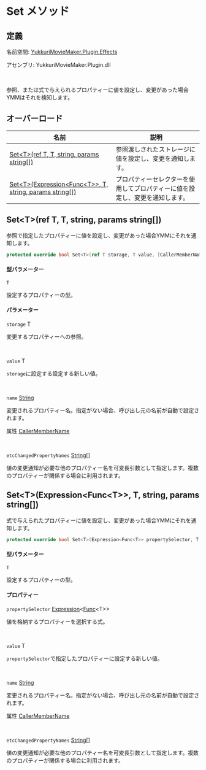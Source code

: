 # Set メソッド

## 定義

名前空間: [YukkuriMovieMaker.Plugin.Effects](../../index.md)

アセンブリ: YukkuriMovieMaker.Plugin.dll

<br/>

参照、または式で与えられるプロパティーに値を設定し、変更があった場合YMMはそれを検知します。

## オーバーロード

| 名前                                                                                                              | 説明                                     |
| --------------------------------------------------------------------------------------------------------------- | -------------------------------------- |
| [Set<T\>(ref T, T, string, params string[])](Set.md#settref-t-t-string-params-string)                           | 参照渡しされたストレージに値を設定し、変更を通知します。           |
| [Set<T\>(Expression<Func<T\>\>, T, string, params string[])](Set.md#settexpressionfunct-t-string-params-string) | プロパティーセレクターを使用してプロパティーに値を設定し、変更を通知します。 |

## Set<T\>(ref T, T, string, params string\[])

参照で指定したプロパティーに値を設定し、変更があった場合YMMにそれを通知します。

```csharp
protected override bool Set<T>(ref T storage, T value, [CallerMemberName] string name = "", params string[] etcChangedPropertyNames);
```

#### 型パラメーター

`T`

設定するプロパティーの型。

#### パラメーター

`storage` T

変更するプロパティーへの参照。

<br/>

`value` T

`storage`に設定する設定する新しい値。

<br/>

`name` [String](https://learn.microsoft.com/ja-jp/dotnet/api/system.string)

変更されるプロパティー名。指定がない場合、呼び出し元の名前が自動で設定されます。

属性 [CallerMemberName](https://learn.microsoft.com/ja-jp/dotnet/api/system.runtime.compilerservices.callermembernameattribute)

<br/>

`etcChangedPropertyNames` [String](https://learn.microsoft.com/ja-jp/dotnet/api/system.string)\[]

値の変更通知が必要な他のプロパティー名を可変長引数として指定します。複数のプロパティーが関係する場合に利用されます。

## Set<T\>(Expression<Func<T\>\>, T, string, params string\[])

式で与えられたプロパティーに値を設定し、変更があった場合YMMにそれを通知します。

```csharp
protected override bool Set<T>(Expression<Func<T>> propertySelector, T value, [CallerMemberName] string name = "", params string[] etcChangedPropertyNames);
```

#### 型パラメーター

`T`

設定するプロパティーの型。

#### プロパティー

`propertySelector` [Expression](https://learn.microsoft.com/ja-jp/dotnet/api/system.linq.expressions.expression-1)<[Func](https://learn.microsoft.com/ja-jp/dotnet/api/system.func-1)<T\>\>

値を格納するプロパティーを選択する式。

<br/>

`value` T

`propertySelector`で指定したプロパティーに設定する新しい値。

<br/>

`name` [String](https://learn.microsoft.com/ja-jp/dotnet/api/system.string)

変更されるプロパティー名。指定がない場合、呼び出し元の名前が自動で設定されます。

属性 [CallerMemberName](https://learn.microsoft.com/ja-jp/dotnet/api/system.runtime.compilerservices.callermembernameattribute)

<br/>

`etcChangedPropertyNames` [String](https://learn.microsoft.com/ja-jp/dotnet/api/system.string)\[]

値の変更通知が必要な他のプロパティー名を可変長引数として指定します。複数のプロパティーが関係する場合に利用されます。
